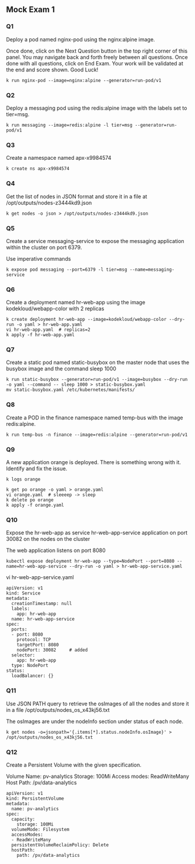 ## Mock Exam 1

### Q1
Deploy a pod named nginx-pod using the nginx:alpine image.

Once done, click on the Next Question button in the top right corner of this panel. You may navigate back and forth freely between all questions. 
Once done with all questions, click on End Exam. Your work will be validated at the end and score shown. Good Luck!

```
k run nginx-pod --image=nginx:alpine --generator=run-pod/v1
```

### Q2
Deploy a messaging pod using the redis:alpine image with the labels set to tier=msg.

```
k run messaging --image=redis:alpine -l tier=msg --generator=run-pod/v1
```

### Q3
Create a namespace named apx-x9984574

```
k create ns apx-x9984574
```

### Q4
Get the list of nodes in JSON format and store it in a file at /opt/outputs/nodes-z3444kd9.json

```
k get nodes -o json > /opt/outputs/nodes-z3444kd9.json
```


### Q5
Create a service messaging-service to expose the messaging application within the cluster on port 6379.

Use imperative commands

```
k expose pod messaging --port=6379 -l tier=msg --name=messaging-service
```

### Q6
Create a deployment named hr-web-app using the image kodekloud/webapp-color with 2 replicas

```
k create deployment hr-web-app --image=kodekloud/webapp-color --dry-run -o yaml > hr-web-app.yaml
vi hr-web-app.yaml  # replicas=2
k apply -f hr-web-app.yaml
```

### Q7
Create a static pod named static-busybox on the master node that uses the busybox image and the command sleep 1000

```
k run static-busybox --generator=run-pod/v1 --image=busybox --dry-run -o yaml --command -- sleep 1000 > static-busybox.yaml
mv static-busybox.yaml /etc/kubernetes/manifests/
```


### Q8
Create a POD in the finance namespace named temp-bus with the image redis:alpine.

```
k run temp-bus -n finance --image=redis:alpine --generator=run-pod/v1
```

### Q9
A new application orange is deployed. There is something wrong with it. Identify and fix the issue.

```
k logs orange

k get po orange -o yaml > orange.yaml
vi orange.yaml  # sleeeep -> sleep
k delete po orange
k apply -f orange.yaml
```

### Q10
Expose the hr-web-app as service hr-web-app-service application on port 30082 on the nodes on the cluster

The web application listens on port 8080

```
kubectl expose deployment hr-web-app --type=NodePort --port=8080 --name=hr-web-app-service --dry-run -o yaml > hr-web-app-service.yaml
```

vi hr-web-app-service.yaml
```
apiVersion: v1
kind: Service
metadata:
  creationTimestamp: null
  labels:
    app: hr-web-app
  name: hr-web-app-service
spec:
  ports:
  - port: 8080
    protocol: TCP
    targetPort: 8080
    nodePort: 30082     # added
  selector:
    app: hr-web-app
  type: NodePort
status:
  loadBalancer: {}
```


### Q11
Use JSON PATH query to retrieve the osImages of all the nodes and store it in a file /opt/outputs/nodes_os_x43kj56.txt

The osImages are under the nodeInfo section under status of each node.

```
k get nodes -o=jsonpath='{.items[*].status.nodeInfo.osImage}' > /opt/outputs/nodes_os_x43kj56.txt
```


### Q12
Create a Persistent Volume with the given specification.

Volume Name: pv-analytics
Storage: 100Mi
Access modes: ReadWriteMany
Host Path: /pv/data-analytics 


```
apiVersion: v1
kind: PersistentVolume
metadata:
  name: pv-analytics
spec:
  capacity:
    storage: 100Mi
  volumeMode: Filesystem
  accessModes:
  - ReadWriteMany
  persistentVolumeReclaimPolicy: Delete
  hostPath:
    path: /pv/data-analytics
```
